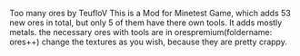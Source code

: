 Too many ores by TeufloV
This is a Mod for Minetest Game, which adds 53 new ores in total, but only 5 of them have there own tools. It adds mostly metals.
the necessary ores with tools are in orespremium(foldername: ores++)
change the textures as you wish, because they are pretty crappy.
